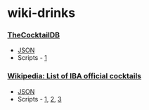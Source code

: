 # wiki-drinks

### [TheCocktailDB](https://www.thecocktaildb.com/)

* [JSON](https://github.com/appetyte/wiki-drinks/blob/master/json/cocktail_db.json)
* Scripts - [1](https://nbviewer.jupyter.org/github/appetyte/wiki-drinks/blob/master/scripts/get_cocktail_db.ipynb)

### [Wikipedia: List of IBA official cocktails](https://en.wikipedia.org/wiki/List_of_IBA_official_cocktails)
* [JSON](https://github.com/appetyte/wiki-drinks/blob/master/json/iba_official_cocktails.json)
* Scripts - [1](https://github.com/appetyte/wiki-drinks/blob/master/scripts/get_wiki_ibas_data.py), [2](https://github.com/appetyte/wiki-drinks/blob/master/scripts/clean_ingredients.js), [3](https://github.com/appetyte/wiki-drinks/blob/master/scripts/parse_ingredients.rb)
